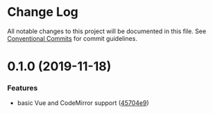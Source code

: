 # Change Log

All notable changes to this project will be documented in this file.
See [Conventional Commits](https://conventionalcommits.org) for commit guidelines.

# 0.1.0 (2019-11-18)


### Features

* basic Vue and CodeMirror support ([45704e9](https://github.com/Teamwork/autocomplete/commit/45704e9dc778d14cadd4546b942e325c87bb4293))
